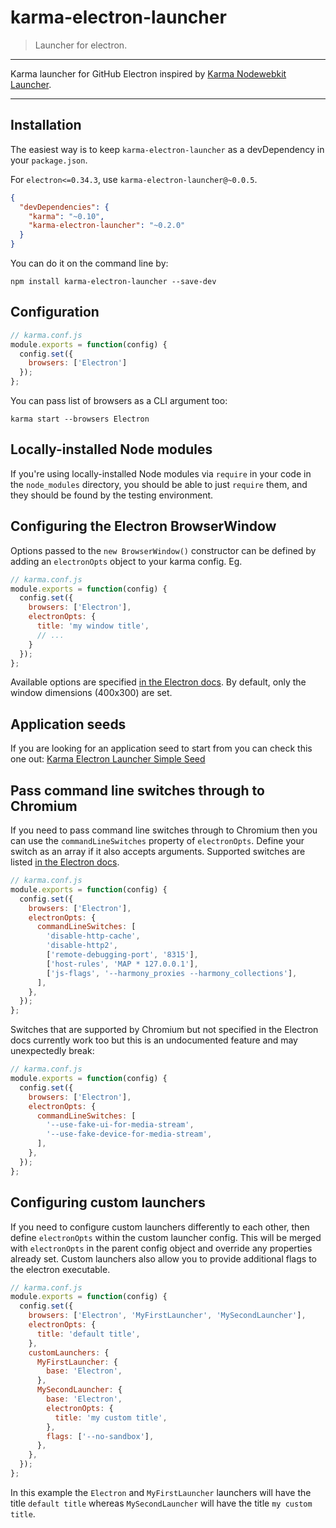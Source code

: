 # karma-electron-launcher

> Launcher for electron.

---

Karma launcher for GitHub Electron inspired by [Karma Nodewebkit Launcher](https://github.com/intelligentgolf/karma-nodewebkit-launcher).

---

## Installation

The easiest way is to keep `karma-electron-launcher` as a devDependency in your `package.json`.

For `electron<=0.34.3`, use `karma-electron-launcher@~0.0.5`.

```json
{
  "devDependencies": {
    "karma": "~0.10",
    "karma-electron-launcher": "~0.2.0"
  }
}
```

You can do it on the command line by:

    npm install karma-electron-launcher --save-dev

## Configuration

```javascript
// karma.conf.js
module.exports = function(config) {
  config.set({
    browsers: ['Electron']
  });
};
```


You can pass list of browsers as a CLI argument too:

    karma start --browsers Electron

## Locally-installed Node modules

If you're using locally-installed Node modules via `require` in your code in the `node_modules` directory, you should be able to just `require` them, and they should be found by the testing environment.


## Configuring the Electron BrowserWindow

Options passed to the `new BrowserWindow()` constructor can be defined by adding an `electronOpts` object to your karma config. Eg.

```javascript
// karma.conf.js
module.exports = function(config) {
  config.set({
    browsers: ['Electron'],
    electronOpts: {
      title: 'my window title',
      // ...
    }
  });
};
```

Available options are specified
[in the Electron docs](https://github.com/atom/electron/blob/master/docs/api/browser-window.md#new-browserwindowoptions). By default, only the window dimensions (400x300) are set.

## Application seeds

If you are looking for an application seed to start from you can check this one out:
[Karma Electron Launcher Simple Seed](https://github.com/lele85/karma-electron-launcher-simple-seed)

## Pass command line switches through to Chromium

If you need to pass command line switches through to Chromium then you can use the `commandLineSwitches` property of `electronOpts`. Define your switch as an array if it also accepts arguments. Supported switches are listed [in the Electron docs](https://github.com/electron/electron/blob/master/docs/api/chrome-command-line-switches.md).

```javascript
// karma.conf.js
module.exports = function(config) {
  config.set({
    browsers: ['Electron'],
    electronOpts: {
      commandLineSwitches: [
        'disable-http-cache',
        'disable-http2',
        ['remote-debugging-port', '8315'],
        ['host-rules', 'MAP * 127.0.0.1'],
        ['js-flags', '--harmony_proxies --harmony_collections'],
      ],
    },
  });
};
```

Switches that are supported by Chromium but not specified in the Electron docs currently work too but this is an undocumented feature and may unexpectedly break:

```javascript
// karma.conf.js
module.exports = function(config) {
  config.set({
    browsers: ['Electron'],
    electronOpts: {
      commandLineSwitches: [
        '--use-fake-ui-for-media-stream',
        '--use-fake-device-for-media-stream',
      ],
    },
  });
};
```

## Configuring custom launchers

If you need to configure custom launchers differently to each other, then define `electronOpts` within the custom launcher config. This will be merged with `electronOpts` in the parent config object and override any properties already set. Custom launchers also allow you to provide additional flags to the electron executable.

```javascript
// karma.conf.js
module.exports = function(config) {
  config.set({
    browsers: ['Electron', 'MyFirstLauncher', 'MySecondLauncher'],
    electronOpts: {
      title: 'default title',
    },
    customLaunchers: {
      MyFirstLauncher: {
        base: 'Electron',
      },
      MySecondLauncher: {
        base: 'Electron',
        electronOpts: {
          title: 'my custom title',
        },
        flags: ['--no-sandbox'],
      },
    },
  });
};
```

In this example the `Electron` and `MyFirstLauncher` launchers will have the title `default title` whereas `MySecondLauncher` will have the title `my custom title`.
